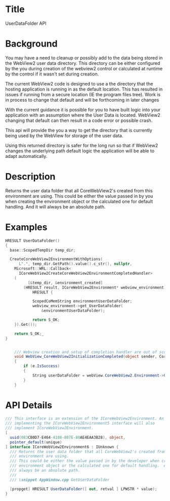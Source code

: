 
Title
===
UserDataFolder API 

# Background
You may have a need to cleanup or possibly add to the data being
stored in the WebView2 user data directory.  This directory can be either 
configured by the you during creation of the webview2 control or calculated
at runtime by the control if it wasn't set during creation.

The current WebView2 code is designed to use a the directory that the hosting 
application is running in as the default location.  This has resulted in issues 
if running from a secure location (IE the program files tree).  Work is in process
to change that default and will be forthcoming in later changes

With the current guidance it is possible for you to have built
logic into your application with an assumption where the User Data is 
located.  WebView2 changing that default can then result in a code error or 
possible crash.

This api will provide the you a way to get the directory that is 
currently being used by the WebView for storage of the user data.

Using this returned directory is safer for the long run so that if WebView2 
changes the underlying path default logic the application will be able to adapt 
automatically.

# Description

Returns the user data folder that all CoreWebView2's created from this 
environment are using.
This could be either the value passed in by you when creating the 
environment object or the calculated one for default handling.  And it will
always be an absolute path.


# Examples

```cpp
HRESULT UserDataFolder()
{
  base::ScopedTempDir temp_dir;

  CreateCoreWebView2EnvironmentWithOptions(
      L".", temp_dir.GetPath().value().c_str(), nullptr,
    Microsoft::WRL::Callback<
      ICoreWebView2CreateCoreWebView2EnvironmentCompletedHandler>
    (
          [&temp_dir, &environment_created]
        (HRESULT result, ICoreWebView2Environment* webview_environment) ->
            HRESULT {

            ScopedCoMemString environmentUserDataFolder;
            webview_environment->get_UserDataFolder(
                &environmentUserDataFolder);

            return S_OK;
    }).Get());

    return S_OK;_
}
```

```c#

    /// Webview creation and setup of completion handler are out of scope of sample
    void WebView_CoreWebView2InitializationCompleted(object sender, CoreWebView2InitializationCompletedEventArgs e)
    {
        if (e.IsSuccess)
        {
            String userDataFolder = webView.CoreWebView2.Environment->UserDataFolder();
        }
    }

```

# API Details
```c# (but really MIDL3)
/// This interface is an extension of the ICoreWebView2Environment. An object
/// implementing the ICoreWebView2Environment5 interface will also
/// implement ICoreWebView2Environment.
[
  uuid(083CB0D7-E464-4108-807E-80AE4EAA3B28), object,
  pointer_default(unique)
] interface ICoreWebView2Environment6 : IUnknown {
  /// Returns the user data folder that all CoreWebView2's created from this 
  /// environment are using.
  /// This could be either the value passed in by the developer when creating the 
  /// environment object or the calculated one for default handling.  And will
  /// always be an absolute path.
  ///
  /// \snippet AppWindow.cpp GetUserDataFolder

  [propget] HRESULT UserDataFolder([ out, retval ] LPWSTR * value);
}
```
